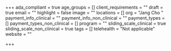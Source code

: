 +++
ada_compliant = true
age_groups = []
client_requirements = ""
draft = true
email = ""
highlight = false
image = ""
locations = []
org = "Jang Cho "
payment_info_clinical = ""
payment_info_non_clinical = ""
payment_types = []
payment_types_non_clinical = []
program = ""
sliding_scale_clinical = true
sliding_scale_non_clinical = true
tags = []
telehealth = "Not applicable"
website = ""

+++
